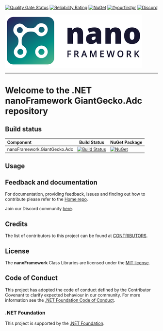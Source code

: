 [![Quality Gate Status](https://sonarcloud.io/api/project_badges/measure?project=nanoframework_nanoFramework.GiantGecko.Adc&metric=alert_status)](https://sonarcloud.io/dashboard?id=nanoframework_nanoFramework.GiantGecko.Adc) [![Reliability Rating](https://sonarcloud.io/api/project_badges/measure?project=nanoframework_nanoFramework.GiantGecko.Adc&metric=reliability_rating)](https://sonarcloud.io/dashboard?id=nanoframework_nanoFramework.GiantGecko.Adc) [![NuGet](https://img.shields.io/nuget/dt/nanoFramework.nanoFramework.GiantGecko.Adc.svg?label=NuGet&style=flat&logo=nuget)](https://www.nuget.org/packages/nanoFramework.nanoFramework.GiantGecko.Adc/) [![#yourfirstpr](https://img.shields.io/badge/first--timers--only-friendly-blue.svg)](https://github.com/nanoframework/Home/blob/main/CONTRIBUTING.md) [![Discord](https://img.shields.io/discord/478725473862549535.svg?logo=discord&logoColor=white&label=Discord&color=7289DA)](https://discord.gg/gCyBu8T)

![nanoFramework logo](https://raw.githubusercontent.com/nanoframework/Home/main/resources/logo/nanoFramework-repo-logo.png)

-----

# Welcome to the .NET **nanoFramework** GiantGecko.Adc repository

## Build status

| Component | Build Status | NuGet Package |
|:-|---|---|
| nanoFramework.GiantGecko.Adc | [![Build Status](https://dev.azure.com/nanoframework/nanoFramework.GiantGecko.Adc/_apis/build/status/nanoFramework.GiantGecko.Adc?branchName=main)](https://dev.azure.com/nanoframework/nanoFramework.GiantGecko.Adc/_build/latest?definitionId=98&branchName=main) | [![NuGet](https://img.shields.io/nuget/v/nanoFramework.GiantGecko.Adc.svg?label=NuGet&style=flat&logo=nuget)](https://www.nuget.org/packages/nanoFramework.GiantGecko.Adc/) |

## Usage

## Feedback and documentation

For documentation, providing feedback, issues and finding out how to contribute please refer to the [Home repo](https://github.com/nanoframework/Home).

Join our Discord community [here](https://discord.gg/gCyBu8T).

## Credits

The list of contributors to this project can be found at [CONTRIBUTORS](https://github.com/nanoframework/Home/blob/main/CONTRIBUTORS.md).

## License

The **nanoFramework** Class Libraries are licensed under the [MIT license](LICENSE.md).

## Code of Conduct

This project has adopted the code of conduct defined by the Contributor Covenant to clarify expected behaviour in our community.
For more information see the [.NET Foundation Code of Conduct](https://dotnetfoundation.org/code-of-conduct).

### .NET Foundation

This project is supported by the [.NET Foundation](https://dotnetfoundation.org).
